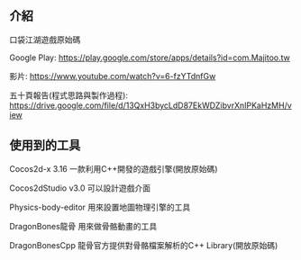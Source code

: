 ## 介紹

口袋江湖遊戲原始碼

Google Play: https://play.google.com/store/apps/details?id=com.Majitoo.tw

影片: https://www.youtube.com/watch?v=6-fzYTdnfGw

五十頁報告(程式思路與製作過程):
https://drive.google.com/file/d/13QxH3bycLdD87EkWDZibvrXnIPKaHzMH/view


## 使用到的工具

Cocos2d-x 3.16 一款利用C++開發的遊戲引擎(開放原始碼)

Cocos2dStudio v3.0 可以設計遊戲介面

Physics-body-editor 用來設置地圖物理引擎的工具

DragonBones龍骨 用來做骨骼動畫的工具

DragonBonesCpp 龍骨官方提供對骨骼檔案解析的C++ Library(開放原始碼)
